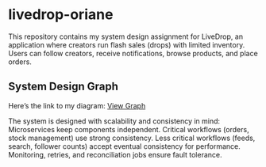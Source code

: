 # livedrop-oriane

This repository contains my system design assignment for LiveDrop, an application where creators run flash sales (drops) with limited inventory. Users can follow creators, receive notifications, browse products, and place orders.

## System Design Graph
Here’s the link to my diagram: [View Graph](https://excalidraw.com/#json=rPB-27Y5yiL6ba11yTZSF,Jgp5zR3mA6fFkF8XamD1eg)

The system is designed with scalability and consistency in mind:
Microservices keep components independent.
Critical workflows (orders, stock management) use strong consistency.
Less critical workflows (feeds, search, follower counts) accept eventual consistency for performance.
Monitoring, retries, and reconciliation jobs ensure fault tolerance.
